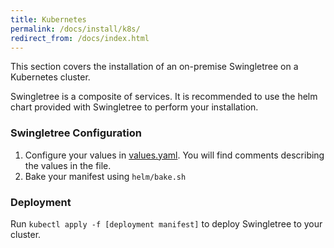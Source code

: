 ```yaml
---
title: Kubernetes
permalink: /docs/install/k8s/
redirect_from: /docs/index.html
---
```


This section covers the installation of an on-premise Swingletree on a Kubernetes cluster.

Swingletree is a composite of services. It is recommended to use the helm chart provided with Swingletree to perform your installation.

### Swingletree Configuration

1. Configure your values in [values.yaml][helm-values]. You will find comments describing the values in the file.
2. Bake your manifest using `helm/bake.sh`

### Deployment

Run `kubectl apply -f [deployment manifest]` to deploy Swingletree to your cluster.


[helm-values]: https://github.com/swingletree-oss/swingletree/blob/master/helm/swingletree/values.yaml
